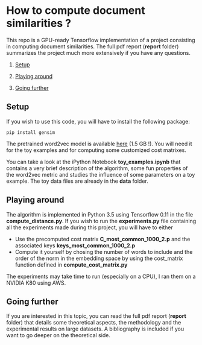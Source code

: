 # How to compute document similarities ? 

This repo is a GPU-ready Tensorflow implementation of a project consisting in computing document similarities. The full pdf report (__report__ folder) summarizes the project much more extensively if you have any questions.

1. [Setup](#setup)

2. [Playing around](#playing-around)

3. [Going further](#going-further)

 
## Setup 

If you wish to use this code, you will have to install the following package:
```
pip install gensim 
```
The pretrained word2vec model is available [here](https://drive.google.com/file/d/0B7XkCwpI5KDYNlNUTTlSS21pQmM/edit) (1.5 GB !). You will need it for the toy examples and for computing some customized cost matrixes. 

You can take a look at the iPython Notebook __toy_examples.ipynb__ that contains a very brief description of the algorithm, some fun properties of the word2vec metric and studies the influence of some parameters on a toy example. The toy data files are already in the __data__ folder.  

## Playing around

The algorithm is implemented in Python 3.5 using Tensorflow 0.11 in the file __compute_distance.py__. If you wish to run the __experiments.py__ file containing all the experiments made during this project, you will have to either 

* Use the precomputed cost matrix __C_most_common_1000_2.p__ and the associated keys __keys_most_common_1000_2.p__
* Compute it yourself by chosing the number of words to include and the order of the norm in the embedding space by using the cost_matrix function defined in __compute_cost_matrix.py__ 

The experiments may take time to run (especially on a CPU), I ran them on a NVIDIA K80 using AWS. 

## Going further

If you are interested in this topic, you can read the full pdf report (__report__ folder) that details some theoretical aspects, the methodology and the experimental results on large datasets. A bibliography is included if you want to go deeper on the theoretical side. 

